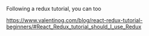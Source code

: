 Following a redux tutorial, you can too

https://www.valentinog.com/blog/react-redux-tutorial-beginners/#React_Redux_tutorial_should_I_use_Redux